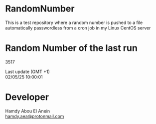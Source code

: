 # RandomNumber    
This is a test repository where a random number is pushed to a file automatically passwordless from a cron job in my Linux CentOS server    
# Random Number of the last run   
3517
      
Last update (GMT +1)    
02/05/25 10:00:01
# Developer    
Hamdy Abou El Anein   
hamdy.aea@protonmail.com
